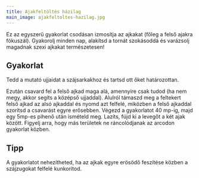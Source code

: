 ```yaml
---
title: Ajakfeltöltés házilag
main_image: ajakfeltoltes-hazilag.jpg
---
```


Ez az egyszerű gyakorlat csodásan izmosítja az ajkakat (főleg a felső ajakra
fókuszál). Gyakorolj minden nap, alakítsd a tornát szokásoddá és varázsolj
magadnak szexi ajkakat természetesen!

## Gyakorlat

Tedd a mutató ujjaidat a szájsarkakhoz és tartsd ott őket határozottan.

Ezután csavard fel a felső ajkad maga alá, amennyire csak tudod (ha nem megy,
akkor segíts a középső ujjaddal). Alulról támaszd meg a feltekert felső ajkad az
alsó ajkaddal és nyomd azt felfelé, miközben a felső ajkaddal szorítsd a
csavarást egyre erősebben. Végezd a gyakorlatot 40 mp-ig, majd egy 5mp-es pihenő
után ismételd meg. Lazíts, fújd ki a levegőt a két ajak között. Figyelj arra,
hogy más területek ne ráncolódjanak az arcodon gyakorlat közben.

## Tipp

A gyakorlatot nehezítheted, ha az ajkak egyre erösödő feszítése közben a
szájzugokat felfelé kunkorítod.



